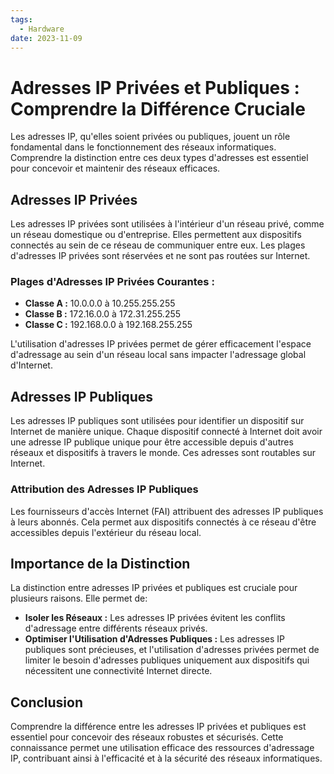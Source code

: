 ```yaml
---
tags:
  - Hardware
date: 2023-11-09
---
```

# Adresses IP Privées et Publiques : Comprendre la Différence Cruciale

Les adresses IP, qu'elles soient privées ou publiques, jouent un rôle fondamental dans le fonctionnement des réseaux informatiques. Comprendre la distinction entre ces deux types d'adresses est essentiel pour concevoir et maintenir des réseaux efficaces.

## Adresses IP Privées

Les adresses IP privées sont utilisées à l'intérieur d'un réseau privé, comme un réseau domestique ou d'entreprise. Elles permettent aux dispositifs connectés au sein de ce réseau de communiquer entre eux. Les plages d'adresses IP privées sont réservées et ne sont pas routées sur Internet.

### Plages d'Adresses IP Privées Courantes :

- **Classe A :** 10.0.0.0 à 10.255.255.255
- **Classe B :** 172.16.0.0 à 172.31.255.255
- **Classe C :** 192.168.0.0 à 192.168.255.255

L'utilisation d'adresses IP privées permet de gérer efficacement l'espace d'adressage au sein d'un réseau local sans impacter l'adressage global d'Internet.

## Adresses IP Publiques

Les adresses IP publiques sont utilisées pour identifier un dispositif sur Internet de manière unique. Chaque dispositif connecté à Internet doit avoir une adresse IP publique unique pour être accessible depuis d'autres réseaux et dispositifs à travers le monde. Ces adresses sont routables sur Internet.

### Attribution des Adresses IP Publiques

Les fournisseurs d'accès Internet (FAI) attribuent des adresses IP publiques à leurs abonnés. Cela permet aux dispositifs connectés à ce réseau d'être accessibles depuis l'extérieur du réseau local.

## Importance de la Distinction

La distinction entre adresses IP privées et publiques est cruciale pour plusieurs raisons. Elle permet de:

- **Isoler les Réseaux :** Les adresses IP privées évitent les conflits d'adressage entre différents réseaux privés.
- **Optimiser l'Utilisation d'Adresses Publiques :** Les adresses IP publiques sont précieuses, et l'utilisation d'adresses privées permet de limiter le besoin d'adresses publiques uniquement aux dispositifs qui nécessitent une connectivité Internet directe.

## Conclusion

Comprendre la différence entre les adresses IP privées et publiques est essentiel pour concevoir des réseaux robustes et sécurisés. Cette connaissance permet une utilisation efficace des ressources d'adressage IP, contribuant ainsi à l'efficacité et à la sécurité des réseaux informatiques.